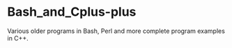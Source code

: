 # Bash_and_Cplus-plus
Various older programs in Bash, Perl and more complete program examples in C++.
